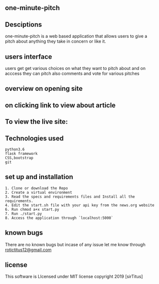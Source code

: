##           one-minute-pitch


## Desciptions

one-minute-pitch is a web based application that allows users to give a pitch about anything they take in concern or like it.

## users interface
users get get various choices on what they want to pitch about and on acccess they can pitch also comments and vote for various pitches

## overview on opening site

<!-- ![Screenshot from 2019-04-16 10-25-41](https://user-images.githubusercontent.com/47354971/56190212-69baec80-6032-11e9-9b69-85bc350c6161.png) -->

## on clicking link to view about article

<!-- ![Screenshot from 2019-04-16 10-26-24](https://user-images.githubusercontent.com/47354971/56190326-9f5fd580-6032-11e9-876e-afad16c6d13b.png) -->

## To view the live site:

 <!-- https://rotichnews.herokuapp.com/ -->

## Technologies used

```
python3.6
flask framework
CSS,bootstrap
git

```
## set up and installation

```
1. Clone or download the Repo
2. Create a virtual environment
3. Read the specs and requirements files and Install all the requirements.
4. Edit the start.sh file with your api key from the news.org website   
6. Run chmod a+x start.py
7. Run ./start.py
8. Access the application through `localhost:5000`

```

## known bugs

There are no known bugs but incase of any issue let me know through rotictitus12@gmail.com

## license

This software is LIcensed under MIT license copyright 2019 [sirTitus]